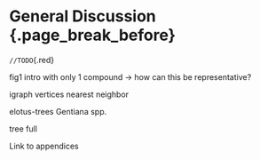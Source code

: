 # General Discussion {.page_break_before}

`//TODO`{.red}

fig1 intro with only 1 compound -> how can this be representative?

igraph vertices nearest neighbor

elotus-trees Gentiana spp.

tree full

Link to appendices